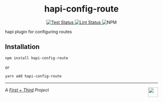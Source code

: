 <h1 align="center">hapi-config-route</h1>

<p align="center">
  <a href="https://github.com/firstandthird/hapi-config-route/actions">
    <img src="https://img.shields.io/github/workflow/status/firstandthird/hapi-config-route/Test/main?label=Tests&style=for-the-badge" alt="Test Status"/>
  </a>
  <a href="https://github.com/firstandthird/hapi-config-route/actions">
    <img src="https://img.shields.io/github/workflow/status/firstandthird/hapi-config-route/Lint/main?label=Lint&style=for-the-badge" alt="Lint Status"/>
  </a>
  <img src="https://img.shields.io/npm/v/hapi-config-route.svg?label=npm&style=for-the-badge" alt="NPM" />
</p>

hapi plugin for configuring routes

## Installation

```sh
npm install hapi-config-route
```

_or_

```sh
yarn add hapi-config-route
```


---

<a href="https://firstandthird.com"><img src="https://firstandthird.com/_static/ui/images/safari-pinned-tab-62813db097.svg" height="32" width="32" align="right"></a>

_A [First + Third](https://firstandthird.com) Project_
